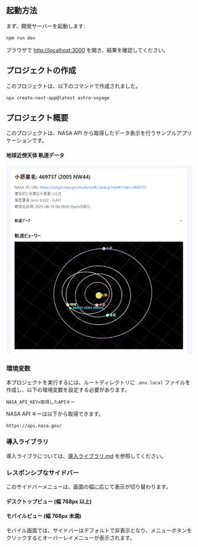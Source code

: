 ## 起動方法


まず、開発サーバーを起動します:

```bash
npm run dev
```

ブラウザで [http://localhost:3000](http://localhost:3000) を開き、結果を確認してください。


## プロジェクトの作成

このプロジェクトは、以下のコマンドで作成されました。

```bash
npx create-next-app@latest astro-voyage
```


## プロジェクト概要

このプロジェクトは、NASA API から取得したデータ表示を行うサンプルアプリケーションです。

#### 地球近傍天体 軌道データ
![地球近傍天体 軌道データ](docs/neo_orbit.png)

### 環境変数

本プロジェクトを実行するには、ルートディレクトリに `.env.local` ファイルを作成し、以下の環境変数を設定する必要があります。


```
NASA_API_KEY=取得したAPIキー
```


NASA API キーは以下から取得できます。
```
https://api.nasa.gov/
```

### 導入ライブラリ

導入ライブラについては、[導入ライブラリ.md](docs/導入ライブラリ.md) を参照してください。

### レスポンシブなサイドバー

このサイドバーメニューは、画面の幅に応じて表示が切り替わります。

#### デスクトップビュー (幅 768px 以上)

#### モバイルビュー (幅 768px 未満)

モバイル画面では、サイドバーはデフォルトで非表示となり、メニューボタンをクリックするとオーバーレイメニューが表示されます。

